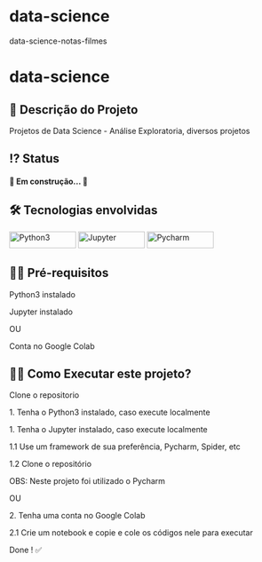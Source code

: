 # data-science
data-science-notas-filmes

 <!-- Explicação do projeto -->
<h1 align="left">data-science</h1>
<h2 align="left"> 🧾 Descrição do Projeto</h2>
<p align="left"> Projetos de Data Science  - Análise Exploratoria, diversos projetos</p>

 <!--<h4 align="left"> Bases de Dados usadas</h4>
<p align="left">Fonte dos dados atualizada(recommended for education and development versão full): <a href="https://grouplens.org/datasets/movielens/" target="_blank" align = "center">MovieLens</a> </p>

<p align="left">Dados do kaggle: <a href="https://www.kaggle.com/tmdb/tmdb-movie-metadata" target="_blank" align = "center">Kaggle Movies Database</a> </p>-->

 <!-- Status do projeto -->
 <h2 align="left"> ⁉ Status </h2>
<h4 align="left"> 
	<p align="left">🚧 Em construção... 🚧</p>
</h4>

<!-- Indice -->
<!--<p align="center">
 <a href="#objetivo">Objetivo</a> •
 <a href="#roadmap">Roadmap</a> • 
 <a href="#tecnologias">Tecnologias</a> • 
 <a href="#contribuicao">Contribuição</a> • 
 <a href="#licenc-a">Licença</a> • 
 <a href="#autor">Autor</a>
</p>-->

<!-- Tecnologias envolvidas -->
<div align="left" class='container'>
	<h2 align="left"> 🛠 Tecnologias envolvidas</h2>
		<a href="https://www.python.org/" target="_blank" align = "left"> <img src="https://img.shields.io/badge/Python-3776AB?style=for-the-badge&logo=python&logoColor=white" width="120" height="30" alt="Python3" /></a>
		<a href="https://jupyter.org/" target="_blank" align = "left"> <img src="https://img.shields.io/badge/Jupyter-F37626.svg?&style=for-the-badge&logo=Jupyter&logoColor=white" width="120" height="30" alt="Jupyter" /></a>
		<a href="https://www.jetbrains.com/pt-br/pycharm/download/" target="_blank" align = "left"> <img src="https://img.shields.io/badge/pycharm-143?style=for-the-badge&logo=pycharm&logoColor=black&color=black&labelColor=green" width="120" height="30" alt="Pycharm" /></a>
	
</div>

<!-- Requirements -->
<div align="left" class='container'>
	<h2 align="left">👨‍💻 Pré-requisitos </h2>
	<p align="left">Python3 instalado</p>
  <p align="left">Jupyter instalado</p>
  	<p align="left">OU</p>
  	<p align="left">Conta no Google Colab</p>
</div>


<!-- How to execute -->
<div align="left" class='container'>
	<h2 align="left">🏃‍♀️ Como Executar este projeto? </h2>
  <p align="left"> Clone o repositorio</p>
	<p align="left"> 1. Tenha o Python3 instalado, caso execute localmente</p>
  	<p align="left"> 1. Tenha o Jupyter instalado, caso execute localmente</p>
  	<p align="left"> 1.1 Use um framework de sua preferência, Pycharm, Spider, etc</p>
	<p align="left"> 1.2 Clone o repositório</p>
	<p align="left"> OBS: Neste projeto foi utilizado o Pycharm</p>
  <p align="left">OU</p>
	<p align="left"> 2. Tenha uma conta no Google Colab</p>
	<p align="left"> 2.1 Crie um notebook e copie e cole os códigos nele para executar</p>
	<p align="left">Done ! ✅</p>
</div>

<!-- Resultados -->
<!-- Resultado API -->
<!-- <div align="center" class='container'>
	<h2 align="center"> ⚡ Alguns Resultados das Análises ⚡</h2>
</div>-->

<!-- Resultados parciais -->
<!-- <div align="left" class='result'>
	<h3 align="left"> ➡ Correlação das Vendas ⬅</h3>
	<img alt="#vendas" title="#vendas" src="./result_git/vendas.png" width=1200" height="600"/>
</div>-->
												 
